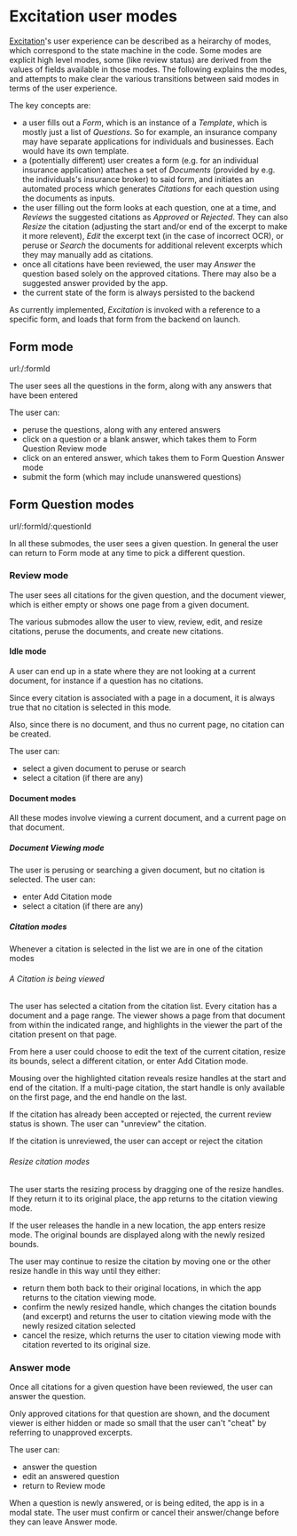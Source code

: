 # Excitation user modes

[Excitation](../README.md)'s user experience can be described as a heirarchy of modes, which correspond to the state machine in the code. Some modes are explicit high level modes, some (like review status) are derived from the values of fields available in those modes. The following explains the modes, and attempts to make clear the various transitions between said modes in terms of the user experience.

The key concepts are:

* a user fills out a *Form*, which is an instance of a *Template*, which is mostly just a list of *Questions*. So for example, an insurance company may have separate applications for individuals and businesses. Each would have its own template.
* a (potentially different) user creates a form (e.g. for an individual insurance application) attaches a set of *Documents* (provided by e.g. the individuals's insurance broker) to said form, and initiates an automated process which generates *Citations* for each question using the documents as inputs.
* the user filling out the form looks at each question, one at a time, and *Reviews* the suggested citations as *Approved* or *Rejected*. They can also *Resize* the citation (adjusting the start and/or end of the excerpt to make it more relevent), *Edit* the excerpt text (in the case of incorrect OCR), or peruse or *Search* the documents for additional relevent excerpts which they may manually add as citations.
* once all citations have been reviewed, the user may *Answer* the question based solely on the approved citations. There may also be a suggested answer provided by the app.
* the current state of the form is always persisted to the backend

As currently implemented, _Excitation_ is invoked with a reference to a specific form, and loads that form from the backend on launch.

## Form mode

url:/:formId

The user sees all the questions in the form, along with any answers that have been entered

The user can:

* peruse the questions, along with any entered answers
* click on a question or a blank answer, which takes them to Form Question Review mode
* click on an entered answer, which takes them to Form Question Answer mode
* submit the form (which may include unanswered questions)

## Form Question modes

url/:formId/:questionId

In all these submodes, the user sees a given question. In general the user can return to Form mode at any time to pick a different question.

### Review mode

The user sees all citations for the given question, and the document viewer, which is either empty or shows one page from a given document.

The various submodes allow the user to view, review, edit, and resize citations, peruse the documents, and create new citations.

#### Idle mode

A user can end up in a state where they are not looking at a current document, for instance if a question has no citations.

Since every citation is associated with a page in a document, it is always true that no citation is selected in this mode.

Also, since there is no document, and thus no current page, no citation can be created.

The user can:
* select a given document to peruse or search
* select a citation (if there are any)

#### Document modes

All these modes involve viewing a current document, and a current page on that document.

##### Document Viewing mode

The user is perusing or searching a given document, but no citation is selected. The user can:

* enter Add Citation mode
* select a citation (if there are any)

##### Citation modes

Whenever a citation is selected in the list we are in one of the citation modes

###### A Citation is being viewed

The user has selected a citation from the citation list. Every citation has a document and a page range. The viewer shows a page from that document from within the indicated range, and highlights in the viewer the part of the citation present on that page.

From here a user could choose to edit the text of the current citation, resize its bounds, select a different citation, or enter Add Citation mode.

Mousing over the highlighted citation reveals resize handles at the start and end of the citation. If a multi-page citation, the start handle is only available on the first page, and the end handle on the last.

If the citation has already been accepted or rejected, the current review status is shown. The user can "unreview" the citation.

If the citation is unreviewed, the user can accept or reject the citation

###### Resize citation modes

The user starts the resizing process by dragging one of the resize handles. If they return it to its original place, the app returns to the citation viewing mode.

If the user releases the handle in a new location, the app enters resize mode. The original bounds are displayed along with the newly resized bounds.

The user may continue to resize the citation by moving one or the other resize handle in this way until they either:

* return them both back to their original locations, in which the app returns to the citation viewing mode.
* confirm the newly resized handle, which changes the citation bounds (and excerpt) and returns the user to citation viewing mode with the newly resized citation selected
* cancel the resize, which returns the user to citation viewing mode with citation reverted to its original size.

### Answer mode

Once all citations for a given question have been reviewed, the user can answer the question.

Only approved citations for that question are shown, and the document viewer is either hidden or made so small that the user can't "cheat" by referring to unapproved excerpts.

The user can:

* answer the question
* edit an answered question
* return to Review mode

When a question is newly answered, or is being edited, the app is in a modal state. The user must confirm or cancel their answer/change before they can leave Answer mode.
